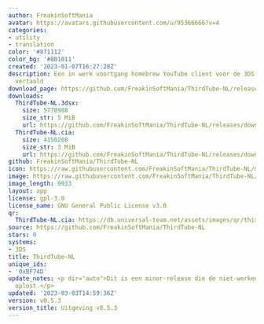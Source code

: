 ```yaml
---
author: FreakinSoftMania
avatar: https://avatars.githubusercontent.com/u/95366666?v=4
categories:
- utility
- translation
color: '#871112'
color_bg: '#801011'
created: '2023-01-07T16:27:28Z'
description: Een in werk voortgang homebrew YouTube client voor de 3DS in het Nederlands
  vertaald
download_page: https://github.com/FreakinSoftMania/ThirdTube-NL/releases
downloads:
  ThirdTube-NL.3dsx:
    size: 5778908
    size_str: 5 MiB
    url: https://github.com/FreakinSoftMania/ThirdTube-NL/releases/download/v0.5.3/ThirdTube-NL.3dsx
  ThirdTube-NL.cia:
    size: 4150208
    size_str: 3 MiB
    url: https://github.com/FreakinSoftMania/ThirdTube-NL/releases/download/v0.5.3/ThirdTube-NL.cia
github: FreakinSoftMania/ThirdTube-NL
icon: https://raw.githubusercontent.com/FreakinSoftMania/ThirdTube-NL/main/resource/icon.png
image: https://raw.githubusercontent.com/FreakinSoftMania/ThirdTube-NL/main/resource/banner.png
image_length: 9933
layout: app
license: gpl-3.0
license_name: GNU General Public License v3.0
qr:
  ThirdTube-NL.cia: https://db.universal-team.net/assets/images/qr/thirdtube-nl-cia.png
source: https://github.com/FreakinSoftMania/ThirdTube-NL
stars: 0
systems:
- 3DS
title: ThirdTube-NL
unique_ids:
- '0xBF74D'
update_notes: <p dir="auto">Dit is een minor-release die de niet-werkende videoweergave
  oplost.</p>
updated: '2023-03-03T14:59:36Z'
version: v0.5.3
version_title: Uitgeving v0.5.3
---
```


